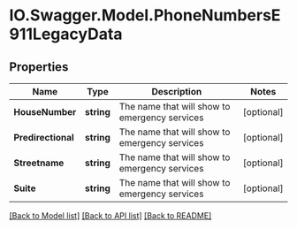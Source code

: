 # IO.Swagger.Model.PhoneNumbersE911LegacyData
## Properties

Name | Type | Description | Notes
------------ | ------------- | ------------- | -------------
**HouseNumber** | **string** | The name that will show to emergency services | [optional] 
**Predirectional** | **string** | The name that will show to emergency services | [optional] 
**Streetname** | **string** | The name that will show to emergency services | [optional] 
**Suite** | **string** | The name that will show to emergency services | [optional] 

[[Back to Model list]](../README.md#documentation-for-models) [[Back to API list]](../README.md#documentation-for-api-endpoints) [[Back to README]](../README.md)

